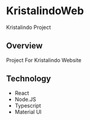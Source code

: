 # KristalindoWeb
Kristalindo Project

## Overview
Project For Kristalindo Website

## Technology
- React
- Node.JS
- Typescript
- Material UI
